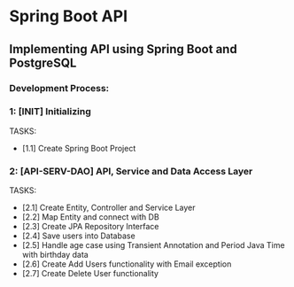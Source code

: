 # Spring Boot API 
## Implementing API using Spring Boot and PostgreSQL

### Development Process:

### 1: [INIT] Initializing
TASKS:
- [1.1] Create Spring Boot Project

### 2: [API-SERV-DAO] API, Service and Data Access Layer
TASKS:
- [2.1] Create Entity, Controller and Service Layer
- [2.2] Map Entity and connect with DB
- [2.3] Create JPA Repository Interface
- [2.4] Save users into Database
- [2.5] Handle age case using Transient Annotation and Period Java Time with birthday data
- [2.6] Create Add Users functionality with Email exception
- [2.7] Create Delete User functionality 



